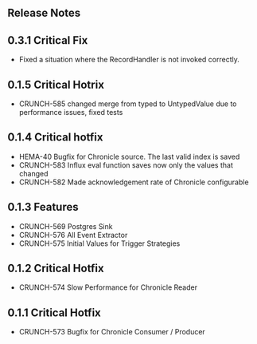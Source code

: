 <!--
  ~ Licensed to the Apache Software Foundation (ASF) under one
  ~ or more contributor license agreements.  See the NOTICE file
  ~ distributed with this work for additional information
  ~ regarding copyright ownership.  The ASF licenses this file
  ~ to you under the Apache License, Version 2.0 (the
  ~ "License"); you may not use this file except in compliance
  ~ with the License.  You may obtain a copy of the License at
  ~
  ~   http://www.apache.org/licenses/LICENSE-2.0
  ~
  ~ Unless required by applicable law or agreed to in writing,
  ~ software distributed under the License is distributed on an
  ~ "AS IS" BASIS, WITHOUT WARRANTIES OR CONDITIONS OF ANY
  ~ KIND, either express or implied.  See the License for the
  ~ specific language governing permissions and limitations
  ~ under the License.
  -->

## Release Notes

## 0.3.1 Critical Fix
* Fixed a situation where the RecordHandler is not invoked correctly.

## 0.1.5 Critical Hotrix
* CRUNCH-585 changed merge from typed to UntypedValue due to performance issues, fixed tests

## 0.1.4 Critical hotfix
* HEMA-40 Bugfix for Chronicle source. The last valid index is saved
* CRUNCH-583 Influx eval function saves now only the values that changed
* CRUNCH-582 Made acknowledgement rate of Chronicle configurable

## 0.1.3 Features
* CRUNCH-569 Postgres Sink
* CRUNCH-576 All Event Extractor
* CRUNCH-575 Initial Values for Trigger Strategies

## 0.1.2 Critical Hotfix
* CRUNCH-574 Slow Performance for Chronicle Reader

## 0.1.1 Critical Hotfix
* CRUNCH-573 Bugfix for Chronicle Consumer / Producer
